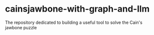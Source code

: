 # cainsjawbone-with-graph-and-llm
The repository dedicated to building a useful tool to solve the Cain's jawbone puzzle
